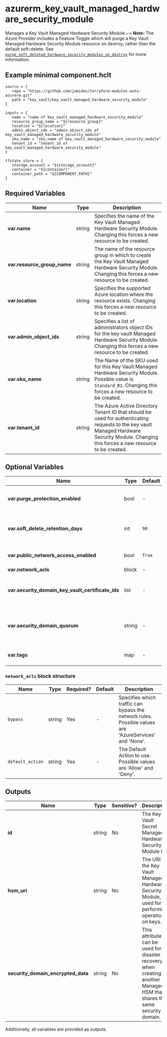 # azurerm_key_vault_managed_hardware_security_module

Manages a Key Vault Managed Hardware Security Module.~> **Note:** The Azure Provider includes a Feature Toggle which will purge a Key Vault Managed Hardware Security Module resource on destroy, rather than the default soft-delete. See [`purge_soft_deleted_hardware_security_modules_on_destroy`](https://registry.terraform.io/providers/hashicorp/azurerm/latest/docs/guides/features-block#purge_soft_deleted_hardware_security_modules_on_destroy) for more information.

## Example minimal component.hclt

```hcl
source = {
   repo = "https://github.com/jumidev/terraform-modules-auto-azurerm.git" 
   path = "key_vault/key_vault_managed_hardware_security_module" 
}

inputs = {
   name = "name of key_vault_managed_hardware_security_module" 
   resource_group_name = "${resource_group}" 
   location = "${location}" 
   admin_object_ids = "admin_object_ids of key_vault_managed_hardware_security_module" 
   sku_name = "sku_name of key_vault_managed_hardware_security_module" 
   tenant_id = "tenant_id of key_vault_managed_hardware_security_module" 
}

tfstate_store = {
   storage_account = "${storage_account}" 
   container = "${container}" 
   container_path = "${COMPONENT_PATH}" 
}

```

## Required Variables

| Name | Type |  Description |
| ---- | --------- |  ----------- |
| **var.name** | string |  Specifies the name of the Key Vault Managed Hardware Security Module. Changing this forces a new resource to be created. | 
| **var.resource_group_name** | string |  The name of the resource group in which to create the Key Vault Managed Hardware Security Module. Changing this forces a new resource to be created. | 
| **var.location** | string |  Specifies the supported Azure location where the resource exists. Changing this forces a new resource to be created. | 
| **var.admin_object_ids** | string |  Specifies a list of administrators object IDs for the key vault Managed Hardware Security Module. Changing this forces a new resource to be created. | 
| **var.sku_name** | string |  The Name of the SKU used for this Key Vault Managed Hardware Security Module. Possible value is `Standard_B1`. Changing this forces a new resource to be created. | 
| **var.tenant_id** | string |  The Azure Active Directory Tenant ID that should be used for authenticating requests to the key vault Managed Hardware Security Module. Changing this forces a new resource to be created. | 

## Optional Variables

| Name | Type |  Default  |  Description |
| ---- | --------- |  ----------- | ----------- |
| **var.purge_protection_enabled** | bool |  -  |  Is Purge Protection enabled for this Key Vault Managed Hardware Security Module? Changing this forces a new resource to be created. | 
| **var.soft_delete_retention_days** | int |  `90`  |  The number of days that items should be retained for once soft-deleted. This value can be between `7` and `90` days. Defaults to `90`. Changing this forces a new resource to be created. | 
| **var.public_network_access_enabled** | bool |  `True`  |  Whether traffic from public networks is permitted. Defaults to `true`. Changing this forces a new resource to be created. | 
| **var.network_acls** | block |  -  |  A `network_acls` block. | 
| **var.security_domain_key_vault_certificate_ids** | list |  -  |  A list of KeyVault certificates resource IDs (minimum of three and up to a maximum of 10) to activate this Managed HSM. More information see [activate-your-managed-hsm](https://learn.microsoft.com/azure/key-vault/managed-hsm/quick-create-cli#activate-your-managed-hsm) | 
| **var.security_domain_quorum** | string |  -  |  Specifies the minimum number of shares required to decrypt the security domain for recovery. This is required when `security_domain_key_vault_certificate_ids` is specified. Valid values are between 2 and 10. | 
| **var.tags** | map |  -  |  A mapping of tags to assign to the resource. Changing this forces a new resource to be created. | 

### `network_acls` block structure

| Name | Type | Required? | Default | Description |
| ---- | ---- | --------- | ------- | ----------- |
| `bypass` | string | Yes | - | Specifies which traffic can bypass the network rules. Possible values are 'AzureServices' and 'None'. |
| `default_action` | string | Yes | - | The Default Action to use. Possible values are 'Allow' and 'Deny'. |



## Outputs

| Name | Type | Sensitive? | Description |
| ---- | ---- | --------- | --------- |
| **id** | string | No  | The Key Vault Secret Managed Hardware Security Module ID. | 
| **hsm_uri** | string | No  | The URI of the Key Vault Managed Hardware Security Module, used for performing operations on keys. | 
| **security_domain_encrypted_data** | string | No  | This attribute can be used for disaster recovery or when creating another Managed HSM that shares the same security domain. | 

Additionally, all variables are provided as outputs.
